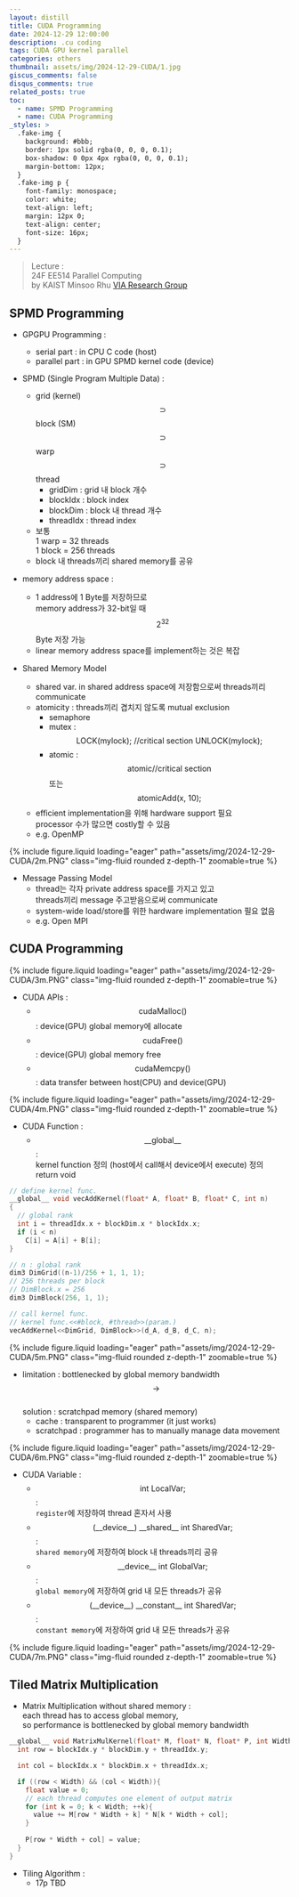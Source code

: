 ```yaml
---
layout: distill
title: CUDA Programming
date: 2024-12-29 12:00:00
description: .cu coding
tags: CUDA GPU kernel parallel
categories: others
thumbnail: assets/img/2024-12-29-CUDA/1.jpg
giscus_comments: false
disqus_comments: true
related_posts: true
toc:
  - name: SPMD Programming
  - name: CUDA Programming
_styles: >
  .fake-img {
    background: #bbb;
    border: 1px solid rgba(0, 0, 0, 0.1);
    box-shadow: 0 0px 4px rgba(0, 0, 0, 0.1);
    margin-bottom: 12px;
  }
  .fake-img p {
    font-family: monospace;
    color: white;
    text-align: left;
    margin: 12px 0;
    text-align: center;
    font-size: 16px;
  }
---
```


> Lecture :  
24F EE514 Parallel Computing  
by KAIST Minsoo Rhu [VIA Research Group](https://sites.google.com/view/kaist-via)  

## SPMD Programming

- GPGPU Programming :  
  - serial part : in CPU C code (host)
  - parallel part : in GPU SPMD kernel code (device)

- SPMD (Single Program Multiple Data) :  
  - grid (kernel) $$\supset$$ block (SM) $$\supset$$ warp $$\supset$$ thread
    - gridDim : grid 내 block 개수
    - blockIdx : block index
    - blockDim : block 내 thread 개수
    - threadIdx : thread index
  - 보통  
  1 warp = 32 threads  
  1 block = 256 threads  
  - block 내 threads끼리 shared memory를 공유

- memory address space :  
  - 1 address에 1 Byte를 저장하므로  
  memory address가 32-bit일 때  
  $$2^{32}$$ Byte 저장 가능
  - linear memory address space를 implement하는 것은 복잡

- Shared Memory Model
  - shared var. in shared address space에 저장함으로써 threads끼리 communicate
  - atomicity : threads끼리 겹치지 않도록 mutual exclusion  
    - semaphore
    - mutex : $$\text{LOCK(mylock); //critical section UNLOCK(mylock);}$$ 
    - atomic : $$\text{atomic{//critical section}}$$ 또는 $$\text{atomicAdd(x, 10);}$$
  - efficient implementation을 위해 hardware support 필요  
  processor 수가 많으면 costly할 수 있음
  - e.g. OpenMP

<div class="row mt-3">
    <div class="col-sm mt-3 mt-md-0">
        {% include figure.liquid loading="eager" path="assets/img/2024-12-29-CUDA/2m.PNG" class="img-fluid rounded z-depth-1" zoomable=true %}
    </div>
</div>

- Message Passing Model
  - thread는 각자 private address space를 가지고 있고  
  threads끼리 message 주고받음으로써 communicate
  - system-wide load/store를 위한 hardware implementation 필요 없음
  - e.g. Open MPI

## CUDA Programming

<div class="row mt-3">
    <div class="col-sm mt-3 mt-md-0">
        {% include figure.liquid loading="eager" path="assets/img/2024-12-29-CUDA/3m.PNG" class="img-fluid rounded z-depth-1" zoomable=true %}
    </div>
</div>

- CUDA APIs :  
  - $$\text{cudaMalloc()}$$ : device(GPU) global memory에 allocate
  - $$\text{cudaFree()}$$ : device(GPU) global memory free
  - $$\text{cudaMemcpy()}$$ : data transfer between host(CPU) and device(GPU)

<div class="row mt-3">
    <div class="col-sm mt-3 mt-md-0">
        {% include figure.liquid loading="eager" path="assets/img/2024-12-29-CUDA/4m.PNG" class="img-fluid rounded z-depth-1" zoomable=true %}
    </div>
</div>

- CUDA Function :  
  - $$\text{__global__}$$ :  
  kernel function 정의 (host에서 call해서 device에서 execute) 정의  
  return void

```c++
// define kernel func.
__global__ void vecAddKernel(float* A, float* B, float* C, int n)
{
  // global rank
  int i = threadIdx.x + blockDim.x * blockIdx.x;
  if (i < n)
    C[i] = A[i] + B[i];
}

// n : global rank
dim3 DimGrid((n-1)/256 + 1, 1, 1);
// 256 threads per block
// DimBlock.x = 256
dim3 DimBlock(256, 1, 1);

// call kernel func.
// kernel func.<<#block, #thread>>(param.)
vecAddKernel<<DimGrid, DimBlock>>(d_A, d_B, d_C, n);
```

<!-- 
{% highlight c++ %}
// define kernel func.
__global__ void vecAddKernel(float* A, float* B, float* C, int n)
{
  // global rank
  int i = threadIdx.x + blockDim.x * blockIdx.x;
  if (i < n)
    C[i] = A[i] + B[i];
}

// n : global rank
dim3 DimGrid((n-1)/256 + 1, 1, 1);
// 256 threads per block
// DimBlock.x = 256
dim3 DimBlock(256, 1, 1);

// call kernel func.
// kernel func.<<#block, #thread>>(param.)
vecAddKernel<<DimGrid, DimBlock>>(d_A, d_B, d_C, n);
{% endhighlight %} -->

<div class="row mt-3">
    <div class="col-sm mt-3 mt-md-0">
        {% include figure.liquid loading="eager" path="assets/img/2024-12-29-CUDA/5m.PNG" class="img-fluid rounded z-depth-1" zoomable=true %}
    </div>
</div>

- limitation : bottlenecked by global memory bandwidth  
$$\rightarrow$$  
solution : scratchpad memory (shared memory)  
  - cache : transparent to programmer (it just works)
  - scratchpad : programmer has to manually manage data movement

<div class="row mt-3">
    <div class="col-sm mt-3 mt-md-0">
        {% include figure.liquid loading="eager" path="assets/img/2024-12-29-CUDA/6m.PNG" class="img-fluid rounded z-depth-1" zoomable=true %}
    </div>
</div>

- CUDA Variable :  
  - $$\text{int LocalVar;}$$ :  
  `register`에 저장하여 thread 혼자서 사용
  - $$\text{(__device__) __shared__ int SharedVar;}$$ :  
  `shared memory`에 저장하여 block 내 threads끼리 공유
  - $$\text{__device__ int GlobalVar;}$$ :  
  `global memory`에 저장하여 grid 내 모든 threads가 공유
  - $$\text{(__device__) __constant__ int SharedVar;}$$ :  
  `constant memory`에 저장하여 grid 내 모든 threads가 공유

<div class="row mt-3">
    <div class="col-sm mt-3 mt-md-0">
        {% include figure.liquid loading="eager" path="assets/img/2024-12-29-CUDA/7m.PNG" class="img-fluid rounded z-depth-1" zoomable=true %}
    </div>
</div>

## Tiled Matrix Multiplication

- Matrix Multiplication without shared memory :  
each thread has to access global memory,  
so performance is bottlenecked by global memory bandwidth

```c++
__global__ void MatrixMulKernel(float* M, float* N, float* P, int Width){
  int row = blockIdx.y * blockDim.y + threadIdx.y;

  int col = blockIdx.x * blockDim.x + threadIdx.x;

  if ((row < Width) && (col < Width)){
    float value = 0;
    // each thread computes one element of output matrix
    for (int k = 0; k < Width; ++k){
      value += M[row * Width + k] * N[k * Width + col];
    }
    
    P[row * Width + col] = value;
  }
}
```

- Tiling Algorithm :  
  - 17p TBD